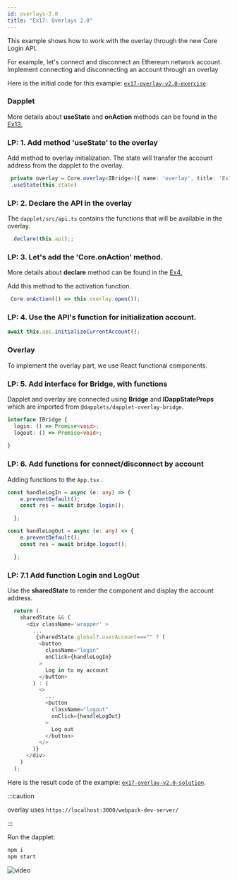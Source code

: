 ```yaml
---
id: overlays-2.0
title: "Ex17: Overlays 2.0"
---
```


This example shows how to work with the overlay through the new Core Login API.

For example, let's connect and disconnect an Ethereum network account. Implement connecting and disconnecting an account through an overlay

Here is the initial code for this example: [`ex17-overlay-v2.0-exercise`](https://github.com/dapplets/dapplet-template/tree/ex17-overlay-v2.0-exercise).

### Dapplet

More details about **useState** and **onAction** methods can be found in the  [Ex13.](/docs/shared-state)


### LP: 1. Add method 'useState' to the overlay

Add method to overlay initialization. The state will transfer the account address from the dapplet to the overlay.

```typescript
 private overlay = Core.overlay<IBridge>({ name: 'overlay', title: 'Ex17' })
 .useState(this.state)
```

### LP: 2. Declare the API in the overlay

The `dapplet/src/api.ts` contains the functions that will be available in the overlay. 

```typescript
 .declare(this.api);;
```

### LP: 3. Let's add the 'Core.onAction' method.

More details about **declare**  method can be found in the  [Ex4.](/docs/overlays)

Add this method to the activation function.

```typescript
 Core.onAction(() => this.overlay.open());
```

### LP: 4. Use the API's function for initialization account.

```typescript
await this.api.initializeCurrentAccount();
```

### Overlay

To implement the overlay part, we use React functional components.

### LP: 5. Add interface for Bridge, with functions

Dapplet and overlay are connected using **Bridge** and **IDappStateProps** which are imported from  `@dapplets/dapplet-overlay-bridge`. 

```typescript
interface IBridge {
  login: () => Promise<void>;
  logout: () => Promise<void>;
 
}
```

### LP: 6. Add functions for connect/disconnect by account

Adding functions to the `App.tsx` .

```typescript
const handleLogIn = async (e: any) => {
    e.preventDefault();
    const res = await bridge.login();

  };

const handleLogOut = async (e: any) => {
    e.preventDefault();
    const res = await bridge.logout();

  };
```

### LP: 7.1 Add function Login and LogOut

Use the **sharedState** to render the component and display the account address.

```typescript
  return (
    sharedState && (
      <div className='wrapper' >
        ...
         {sharedState.global?.userAccount==="" ? (
          <button
            className="login"
            onClick={handleLogIn}
          >
            Log in to my account
          </button>
        ) : (
          <>
            ...
            <button
              className="logout"
              onClick={handleLogOut}
            >
              Log out
            </button>
          </>
        )}
      </div>
    )
  );
```


Here is the result code of the example: [`ex17-overlay-v2.0-solution`](https://github.com/dapplets/dapplet-template/tree/ex17-overlay-v2.0-solution).

:::caution

overlay uses `https://localhost:3000/webpack-dev-server/`

:::

Run the dapplet:

```bash
npm i
npm start
```
![video](/video/ex_17.gif)

